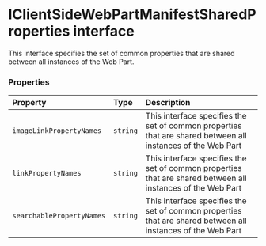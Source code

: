 # IClientSideWebPartManifestSharedProperties interface





This interface specifies the set of common properties that are shared between all instances of the Web Part. 





### Properties

| Property	   | Type	| Description|
|:-------------|:-------|:-----------|
|`imageLinkPropertyNames`      | `string` | This interface specifies the set of common properties that are shared between all instances of the Web Part |
|`linkPropertyNames`      | `string` | This interface specifies the set of common properties that are shared between all instances of the Web Part |
|`searchablePropertyNames`      | `string` | This interface specifies the set of common properties that are shared between all instances of the Web Part |





